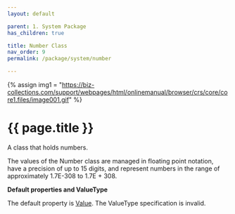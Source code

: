 ```yaml
---
layout: default

parent: 1. System Package
has_children: true

title: Number Class
nav_order: 9
permalink: /package/system/number

---
```

{% assign img1 = "https://biz-collections.com/support/webpages/html/onlinemanual/browser/crs/core/core1.files/image001.gif" %}


# {{ page.title }}

A class that holds numbers.

The values ​​of the Number class are managed in floating point notation, have a precision of up to 15 digits, and represent numbers in the range of approximately 1.7E-308 to 1.7E + 308.

<b>Default properties and ValueType</b>

The default property is [Value](). The ValueType specification is invalid.